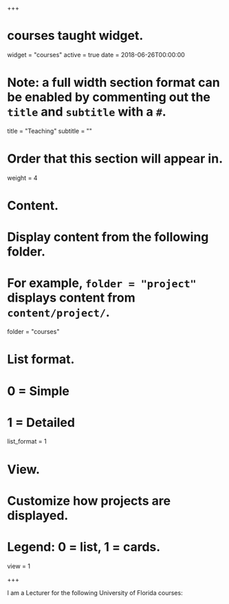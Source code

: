 +++
# courses taught widget.
widget = "courses"
active = true
date = 2018-06-26T00:00:00

# Note: a full width section format can be enabled by commenting out the `title` and `subtitle` with a `#`.
title = "Teaching"
subtitle = ""

# Order that this section will appear in.
weight = 4

# Content.
# Display content from the following folder.
# For example, `folder = "project"` displays content from `content/project/`.
folder = "courses"

# List format.
#   0 = Simple
#   1 = Detailed
list_format = 1

# View.
# Customize how projects are displayed.
# Legend: 0 = list, 1 = cards.
view = 1

+++

I am a Lecturer for the following University of Florida courses:  